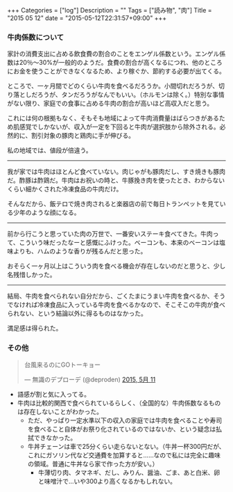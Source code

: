 +++
Categories = ["log"]
Description = ""
Tags = ["読み物", "肉"]
Title = "2015 05 12"
date = "2015-05-12T22:31:57+09:00"
+++

### 牛肉係数について
家計の消費支出に占める飲食費の割合のことをエンゲル係数という。エンゲル係数は20％〜30%が一般的のようだ。食費の割合が高くなるにつれ、他のところにお金を使うことができなくなるため、より稼ぐか、節約する必要が出てくる。

ところで、一ヶ月間でどのくらい牛肉を食べるだろうか。小間切れだろうが、切り落としだろうが、タンだろうがなんでもいい。（ホルモンは除く。）特別な事情がない限り、家庭での食事に占める牛肉の割合が高いほど高収入だと思う。

これには何の根拠もなく、そもそも地域によって牛肉消費量はばらつきがあるため肌感覚でしかないが、収入が一定を下回ると牛肉が選択肢から除外される。必然的に、割引対象の豚肉と鶏肉に手が伸びる。

私の地域では、値段が倍違う。

---

我が家では牛肉はほとんど食べていない。肉じゃがも豚肉だし、すき焼きも豚肉だ。酢豚は酢鶏だ。牛肉はお祝いの時と、牛豚挽き肉を使ったとき、わからないくらい細かくされた冷凍食品の牛肉だけ。

そんなだから、飯テロで焼き肉されると楽器店の前で毎日トランペットを見ている少年のような顔になる。

---

前から行こうと思っていた肉の万世で、一番安いステーキ食べてきた。牛肉って、こういう味だったなーと感慨にふけった。ベーコンも、本来のベーコンは塩味よりも、ハムのような香りが残るんだと思った。

おそらく一ヶ月以上はこういう肉を食べる機会が存在しないのだと思うと、少し名残惜しかった。

---

結局、牛肉を食べられない自分だから、ごくたまにうまい牛肉を食べるか、そうでなければ冷凍食品に入っている牛肉を食べるかなので、そこそこの牛肉が食べられない、という結論以外に得るものはなかった。

満足感は得られた。

### その他

<blockquote class="twitter-tweet" lang="ja"><p lang="ja" dir="ltr">台風来るのにGOトーキョー</p>&mdash; 無識のデプローデ (@deproden) <a href="https://twitter.com/deproden/status/597908688867758080">2015, 5月 11</a></blockquote>
<script async src="//platform.twitter.com/widgets.js" charset="utf-8"></script>

* 語感が割と気に入ってる。
* 牛肉は比較的関西で食べられているらしく、（全国的な）牛肉係数なるものは存在しないことがわかった。
	* ただ、やっぱり一定水準以下の収入の家庭では牛肉を食べることや寿司を食べること自体がお祭り化されているのではないか、という疑念は払拭できなかった。
	* 牛丼チェーンは車で25分くらい走らないとない。（牛丼一杯300円だが、これにガソリン代など交通費を加算すると……なので私には完全に趣味の領域。普通に牛丼なら家で作った方が安い。）
		* 牛薄切り肉、タマネギ、だし、みりん、醤油、ごま、あと白米、卵と味噌汁で…いや300より高くなるかもしれない。